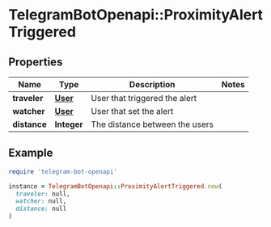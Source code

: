 # TelegramBotOpenapi::ProximityAlertTriggered

## Properties

| Name | Type | Description | Notes |
| ---- | ---- | ----------- | ----- |
| **traveler** | [**User**](User.md) | User that triggered the alert |  |
| **watcher** | [**User**](User.md) | User that set the alert |  |
| **distance** | **Integer** | The distance between the users |  |

## Example

```ruby
require 'telegram-bot-openapi'

instance = TelegramBotOpenapi::ProximityAlertTriggered.new(
  traveler: null,
  watcher: null,
  distance: null
)
```

